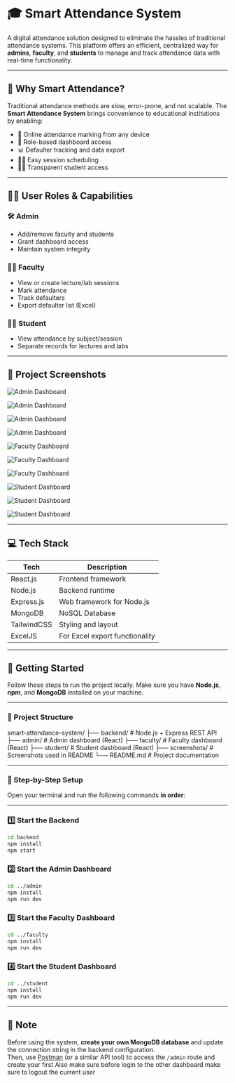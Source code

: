 # 🎓 Smart Attendance System

A digital attendance solution designed to eliminate the hassles of traditional attendance systems. This platform offers an efficient, centralized way for **admins**, **faculty**, and **students** to manage and track attendance data with real-time functionality.

---

## 🧠 Why Smart Attendance?

Traditional attendance methods are slow, error-prone, and not scalable. The **Smart Attendance System** brings convenience to educational institutions by enabling:

- 📱 Online attendance marking from any device
- 🎯 Role-based dashboard access
- 📊 Defaulter tracking and data export
- 👨‍🏫 Easy session scheduling
- 👨‍🎓 Transparent student access

---

## 🧑‍💼 User Roles & Capabilities

### 🛠️ Admin

- Add/remove faculty and students
- Grant dashboard access
- Maintain system integrity

### 👩‍🏫 Faculty

- View or create lecture/lab sessions
- Mark attendance
- Track defaulters
- Export defaulter list (Excel)

### 👨‍🎓 Student

- View attendance by subject/session
- Separate records for lectures and labs

---

## 📸 Project Screenshots

![Admin Dashboard](./screenshot/admin1.png)

![Admin Dashboard](./screenshot/admin2.png)

![Admin Dashboard](./screenshot/admin3.png)

![Admin Dashboard](./screenshot/admin4.png)

![Faculty Dashboard](./screenshot/faculty1.png)

![Faculty Dashboard](./screenshot/faculty2.png)

![Faculty Dashboard](./screenshot/faculty3.png)

![Student Dashboard](./screenshot/student1.png)

![Student Dashboard](./screenshot/student2.png)

![Student Dashboard](./screenshot/student3.png)

---

## 💻 Tech Stack

| Tech        | Description                    |
| ----------- | ------------------------------ |
| React.js    | Frontend framework             |
| Node.js     | Backend runtime                |
| Express.js  | Web framework for Node.js      |
| MongoDB     | NoSQL Database                 |
| TailwindCSS | Styling and layout             |
| ExcelJS     | For Excel export functionality |

---

## 🚀 Getting Started

Follow these steps to run the project locally. Make sure you have **Node.js**, **npm**, and **MongoDB** installed on your machine.

---

### 📁 Project Structure

smart-attendance-system/
├── backend/ # Node.js + Express REST API
├── admin/ # Admin dashboard (React)
├── faculty/ # Faculty dashboard (React)
├── student/ # Student dashboard (React)
├── screenshots/ # Screenshots used in README
└── README.md # Project documentation

---

### 🔧 Step-by-Step Setup

Open your terminal and run the following commands **in order**:

---

### 1️⃣ Start the Backend

```bash
cd backend
npm install
npm start
```

### 2️⃣ Start the Admin Dashboard

```bash
cd ../admin
npm install
npm run dev
```

### 3️⃣ Start the Faculty Dashboard

```bash
cd ../faculty
npm install
npm run dev
```

### 4️⃣ Start the Student Dashboard

```bash
cd ../student
npm install
npm run dev
```

---

## 📝 Note

Before using the system, **create your own MongoDB database** and update the connection string in the backend configuration.  
Then, use [Postman](https://www.postman.com/) (or a similar API tool) to access the `/admin` route and create your first
Also make sure before login to the other dashboard make sure to logout the current user
